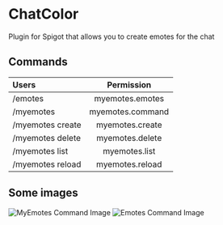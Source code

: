 # ChatColor
Plugin for Spigot that allows you to create emotes for the chat

## Commands

| Users                    | Permission       |
|:-------------------------|:-----------------:|
| /emotes                                          | myemotes.emotes  |
| /myemotes                                        | myemotes.command |
| /myemotes create <id> <key> <emote> <permission> | myemotes.create  |
| /myemotes delete <id>                            | myemotes.delete  |
| /myemotes list <page>                            | myemotes.list    |
| /myemotes reload                                 | myemotes.reload  |

## Some images

![MyEmotes Command Image](https://i.imgur.com/3kVpDtt.png)
![Emotes Command Image](https://i.imgur.com/3uunm3H.png)
